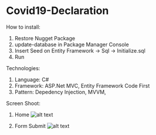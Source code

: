 # Covid19-Declaration

How to install:

1. Restore Nugget Package
2. update-database in Package Manager Console
3. Insert Seed on Entity Framework -> Sql -> Initialize.sql
4. Run

Technologies:
1. Language: C#
2. Framework: ASP.Net MVC, Entity Framework Code First
3. Pattern: Depedency Injection, MVVM, 


Screen Shoot:

1. Home
![alt text](https://i.postimg.cc/SNCdKhdt/Covid-declaration-1.png)

2. Form Submit
![alt text](https://i.postimg.cc/Xv7kxybT/Covid-declaration-2.png)
